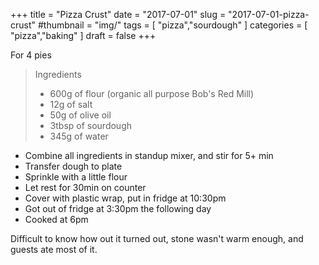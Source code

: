 +++
title = "Pizza Crust"
date = "2017-07-01"
slug = "2017-07-01-pizza-crust"
#thumbnail = "img/"
tags = [
  "pizza","sourdough"
]
categories = [
  "pizza","baking"
]
draft = false
+++

For 4 pies

> Ingredients
>
> * 600g of flour (organic all purpose Bob's Red Mill)
> * 12g of salt
> * 50g of olive oil
> * 3tbsp of sourdough
> * 345g of water

* Combine all ingredients in standup mixer, and stir for 5+ min
* Transfer dough to plate
* Sprinkle with a little flour
* Let rest for 30min on counter
* Cover with plastic wrap, put in fridge at 10:30pm
* Got out of fridge at 3:30pm the following day
* Cooked at 6pm

Difficult to know how out it turned out, stone wasn't warm enough, and guests ate most of it.
